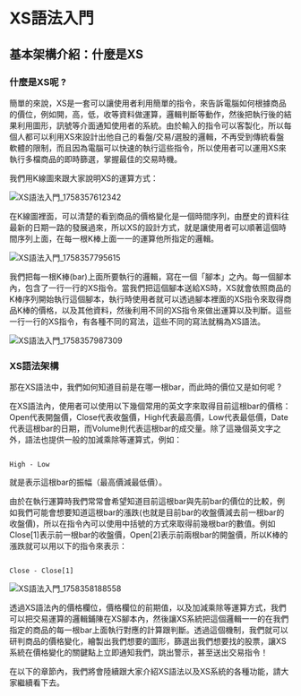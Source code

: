 
# XS語法入門

## 基本架構介紹：什麼是XS


### 什麼是XS呢 ?

簡單的來說，XS是一套可以讓使用者利用簡單的指令，來告訴電腦如何根據商品的價位，例如開，高，低，收等資料做運算，邏輯判斷等動作，然後把執行後的結果利用圖形，訊號等介面通知使用者的系統。由於輸入的指令可以客製化，所以每個人都可以利用XS來設計出他自己的看盤/交易/選股的邏輯，不再受到傳統看盤軟體的限制，而且因為電腦可以快速的執行這些指令，所以使用者可以運用XS來執行多檔商品的即時篩選，掌握最佳的交易時機。

我們用K線圖來跟大家說明XS的運算方式：

<!-- ![XS語法入門_1758357612342](image/XS語法入門/1758357612342.png) -->
![XS語法入門_1758357612342](https://drive.google.com/uc?export=view&id=1gVU0IlfTDQql9GCs0a4VF80l37z2MNYW)

在K線圖裡面，可以清楚的看到商品的價格變化是一個時間序列，由歷史的資料往最新的日期一路的發展過來，所以XS的設計方式，就是讓使用者可以順著這個時間序列上面，在每一根K棒上面一一的運算他所指定的邏輯。

<!-- ![XS語法入門_1758357795615](image/XS語法入門/1758357795615.png) -->
![XS語法入門_1758357795615](https://drive.google.com/uc?id=1LUCJbkE6qv6jwJp9Udrx0eMzVBmpwmGo)

我們把每一根K棒(bar)上面所要執行的邏輯，寫在一個「腳本」之內。每一個腳本內，包含了一行一行的XS指令。當我們把這個腳本送給XS時，XS就會依照商品的K棒序列開始執行這個腳本，執行時使用者就可以透過腳本裡面的XS指令來取得商品K棒的價格，以及其他資料，然後利用不同的XS指令來做出運算以及判斷。這些一行一行的XS指令，有各種不同的寫法，這些不同的寫法就稱為XS語法。

<!-- ![XS語法入門_1758357987309](image/XS語法入門/1758357987309.png) -->
![XS語法入門_1758357987309](https://drive.google.com/uc?id=1O3t_6SwmjF7WZREb36Gc8g6QR-CZvvfO)

### XS語法架構

那在XS語法中，我們如何知道目前是在哪一根bar，而此時的價位又是如何呢 ?

在XS語法內，使用者可以使用以下幾個常用的英文字來取得目前這根bar的價格：Open代表開盤價，Close代表收盤價，High代表最高價，Low代表最低價，Date代表這根bar的日期，而Volume則代表這根bar的成交量。除了這幾個英文字之外，語法也提供一般的加減乘除等運算式，例如：

```xscript

High - Low

```

就是表示這根bar的振幅（最高價減最低價）。

由於在執行運算時我們常常會希望知道目前這根bar與先前bar的價位的比較，例如我們可能會想要知道這根bar的漲跌(也就是目前bar的收盤價減去前一根bar的收盤價)，所以在指令內可以使用中括號的方式來取得前幾根bar的數值。例如Close[1]表示前一根bar的收盤價，Open[2]表示前兩根bar的開盤價，所以K棒的漲跌就可以用以下的指令來表示：

```xscript

Close - Close[1]

```

<!-- ![XS語法入門_1758358188558](image/XS語法入門/1758358188558.png) -->
![XS語法入門_1758358188558](https://drive.google.com/uc?id=17XukqHwSRs4tlUYcLw1iAywf403gVml2)

透過XS語法內的價格欄位，價格欄位的前期值，以及加減乘除等運算方式，我們可以把交易運算的邏輯鋪陳在XS腳本內，然後讓XS系統把這個邏輯一一的在我們指定的商品的每一根bar上面執行對應的計算跟判斷。透過這個機制，我們就可以研判商品的價格變化，繪製出我們想要的圖形，篩選出我們想要找的股票，讓XS系統在價格變化的關鍵點上立即通知我們，跳出警示，甚至送出交易指令！

在以下的章節內，我們將會陸續跟大家介紹XS語法以及XS系統的各種功能，請大家繼續看下去。
